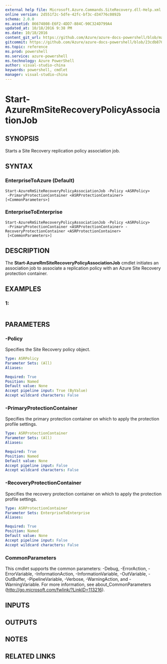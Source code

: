 ```yaml
---
external help file: Microsoft.Azure.Commands.SiteRecovery.dll-Help.xml
online version: 2d551f2c-5dfe-42fc-bf3c-d34776c0892b
schema: 2.0.0
ms.assetid: 86674808-E6F2-4DD7-884C-90C324D799A4
updated_at: 10/18/2016 9:38 PM
ms.date: 10/18/2016
content_git_url: https://github.com/Azure/azure-docs-powershell/blob/master/azureps-cmdlets-docs/ResourceManager/AzureRM.SiteRecovery/v2.1.0/Start-AzureRmSiteRecoveryPolicyAssociationJob.md
gitcommit: https://github.com/Azure/azure-docs-powershell/blob/23cdb8705d4ab9807c0e21b238f3b134a7d49c7d/azureps-cmdlets-docs/ResourceManager/AzureRM.SiteRecovery/v2.1.0/Start-AzureRmSiteRecoveryPolicyAssociationJob.md
ms.topic: reference
ms.prod: powershell
ms.service: azure-powershell
ms.technology: Azure PowerShell
author: visual-studio-china
keywords: powershell, cmdlet
manager: visual-studio-china
---
```


# Start-AzureRmSiteRecoveryPolicyAssociationJob

## SYNOPSIS
Starts a Site Recovery replication policy association job.

## SYNTAX

### EnterpriseToAzure (Default)
```
Start-AzureRmSiteRecoveryPolicyAssociationJob -Policy <ASRPolicy>
 -PrimaryProtectionContainer <ASRProtectionContainer> [<CommonParameters>]
```

### EnterpriseToEnterprise
```
Start-AzureRmSiteRecoveryPolicyAssociationJob -Policy <ASRPolicy>
 -PrimaryProtectionContainer <ASRProtectionContainer> -RecoveryProtectionContainer <ASRProtectionContainer>
 [<CommonParameters>]
```

## DESCRIPTION
The **Start-AzureRmSiteRecoveryPolicyAssociationJob** cmdlet initiates an association job to associate a replication policy with an Azure Site Recovery protection container.

## EXAMPLES

### 1:
```

```

## PARAMETERS

### -Policy
Specifies the Site Recovery policy object.

```yaml
Type: ASRPolicy
Parameter Sets: (All)
Aliases: 

Required: True
Position: Named
Default value: None
Accept pipeline input: True (ByValue)
Accept wildcard characters: False
```

### -PrimaryProtectionContainer
Specifies the primary protection container on which to apply the protection profile settings.

```yaml
Type: ASRProtectionContainer
Parameter Sets: (All)
Aliases: 

Required: True
Position: Named
Default value: None
Accept pipeline input: False
Accept wildcard characters: False
```

### -RecoveryProtectionContainer
Specifies the recovery protection container on which to apply the protection profile settings.

```yaml
Type: ASRProtectionContainer
Parameter Sets: EnterpriseToEnterprise
Aliases: 

Required: True
Position: Named
Default value: None
Accept pipeline input: False
Accept wildcard characters: False
```

### CommonParameters
This cmdlet supports the common parameters: -Debug, -ErrorAction, -ErrorVariable, -InformationAction, -InformationVariable, -OutVariable, -OutBuffer, -PipelineVariable, -Verbose, -WarningAction, and -WarningVariable. For more information, see about_CommonParameters (http://go.microsoft.com/fwlink/?LinkID=113216).

## INPUTS

## OUTPUTS

## NOTES

## RELATED LINKS


